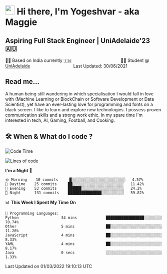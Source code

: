 <h1><img src="https://emojis.slackmojis.com/emojis/images/1531849430/4246/blob-sunglasses.gif?1531849430" width="30"/> Hi there, I'm Yogeshvar - aka Maggie</h1>

## Aspiring Full Stack Engineer | UniAdelaide'23 🇦🇺  
🏂🏻  Based on India currently 🇮🇳 &nbsp;&nbsp;&nbsp;&nbsp;&nbsp;&nbsp;&nbsp;&nbsp;&nbsp;&nbsp;&nbsp;&nbsp;&nbsp;&nbsp;&nbsp;&nbsp;&nbsp;&nbsp;&nbsp;&nbsp;&nbsp;&nbsp;&nbsp;&nbsp;&nbsp;&nbsp;&nbsp;&nbsp;&nbsp;&nbsp;&nbsp;&nbsp;&nbsp;&nbsp;&nbsp;&nbsp;&nbsp;&nbsp;&nbsp;👨‍💻 Student @ [UniAdelaide](https://www.adelaide.edu.au)   &nbsp;&nbsp;&nbsp;&nbsp;&nbsp;&nbsp;&nbsp;&nbsp;&nbsp;&nbsp;&nbsp;&nbsp;&nbsp;&nbsp;&nbsp;&nbsp;&nbsp;&nbsp;&nbsp;&nbsp;&nbsp;&nbsp;&nbsp;&nbsp;&nbsp;&nbsp;&nbsp;&nbsp;&nbsp;&nbsp;&nbsp;&nbsp; &nbsp;Last Updated: 30/06/2021

## Read me...

A human being still wandering in which specialisation I would fall in love with (Machine Learning or BlockChain or Software Development or Data Scientist), yet have an ever-lasting love for programming and fonts on a black screen. I like to learn and explore new technologies. I possess proven communication skills and a strong work ethic. In my spare time I'm interested in tech, AI, Gaming, Football, and Cooking.

## 🛠 When & What do I code ?  

<!--START_SECTION:waka-->
![Code Time](http://img.shields.io/badge/Code%20Time-1%2C234%20hrs%205%20mins-blue)

![Lines of code](https://img.shields.io/badge/From%20Hello%20World%20I%27ve%20Written-101%20Thousand%20lines%20of%20code-blue)

**I'm a Night 🦉** 

```text
🌞 Morning    10 commits     █░░░░░░░░░░░░░░░░░░░░░░░░   4.57% 
🌆 Daytime    25 commits     ██░░░░░░░░░░░░░░░░░░░░░░░   11.42% 
🌃 Evening    53 commits     ██████░░░░░░░░░░░░░░░░░░░   24.2% 
🌙 Night      131 commits    ███████████████░░░░░░░░░░   59.82%

```


📊 **This Week I Spent My Time On** 

```text
💬 Programming Languages: 
Python                   34 mins             █████████████████░░░░░░░░   70.74% 
Other                    5 mins              ██░░░░░░░░░░░░░░░░░░░░░░░   11.26% 
JavaScript               4 mins              ██░░░░░░░░░░░░░░░░░░░░░░░   8.33% 
YAML                     4 mins              ██░░░░░░░░░░░░░░░░░░░░░░░   8.17% 
Java                     0 secs              ░░░░░░░░░░░░░░░░░░░░░░░░░   1.33%

```


 Last Updated on 01/03/2022 19:10:13 UTC
<!--END_SECTION:waka-->
